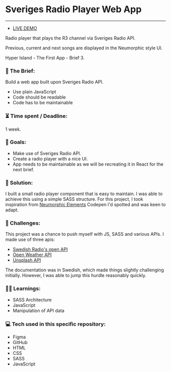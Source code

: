 # Sveriges Radio Player Web App

---

- [LIVE DEMO](https://harry-yates.github.io/radioPlayer/)

Radio player that plays the R3 channel via Sveriges Radio API.

Previous, current and next songs are displayed in the Neumorphic style UI.

Hyper Island - The First App - Brief 3.

### :open_file_folder: The Brief:

Build a web app built upon Sveriges Radio API.

- Use plain JavaScript
- Code should be readable
- Code has to be maintainable

### :hourglass_flowing_sand: Time spent / Deadline:

1 week.

### :dart: Goals:

- Make use of Sveriges Radio API.
- Create a radio player with a nice UI.
- App needs to be maintainable as we will be recreating it in React for the next brief.

### :mechanical_arm: Solution:

I built a small radio player component that is easy to maintain. I was able to achieve this using a simple SASS structure. For this project, I took inspiration from [Neumorphic Elements](https://codepen.io/myacode/pen/PoqQQNM) Codepen I'd spotted and was keen to adapt.

### :anger: Challenges:

This project was a chance to push myself with JS, SASS and various APIs. I made use of three apis:

- [Swedish Radio's open API](https://api.sr.se/api/documentation/v2/index.html)
- [Open Weather API](https://openweathermap.org/api)
- [Unsplash API](https://unsplash.com/developers)

The documentation was in Swedish, which made things slightly challenging initially. However, I was able to jump this hurdle reasonably quickly.

### :man_student: Learnings:

- SASS Architecture
- JavaScript
- Manipulation of API data

### :computer: Tech used in this specific repository:

- Figma
- GitHub
- HTML
- CSS
- SASS
- JavaScript
